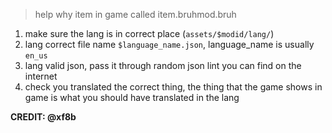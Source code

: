 > help why item in game called item.bruhmod.bruh

1. make sure the lang is in correct place (`assets/$modid/lang/`)
2. lang correct file name `$language_name.json`, language_name is usually `en_us`
3. lang valid json, pass it through random json lint you can find on the internet
4. check you translated the correct thing, the thing that the game shows in game is what you should have translated in the lang

  
**CREDIT: @xf8b**